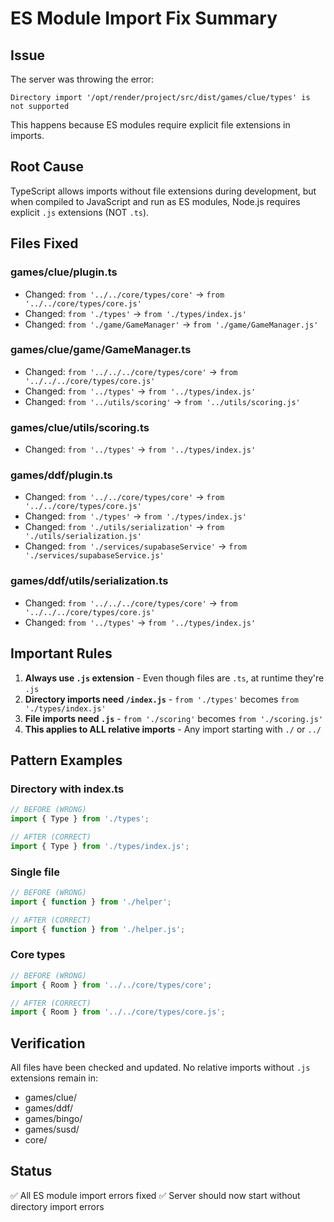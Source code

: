 # ES Module Import Fix Summary

## Issue
The server was throwing the error:
```
Directory import '/opt/render/project/src/dist/games/clue/types' is not supported
```

This happens because ES modules require explicit file extensions in imports.

## Root Cause
TypeScript allows imports without file extensions during development, but when compiled to JavaScript and run as ES modules, Node.js requires explicit `.js` extensions (NOT `.ts`).

## Files Fixed

### games/clue/plugin.ts
- Changed: `from '../../core/types/core'` → `from '../../core/types/core.js'`
- Changed: `from './types'` → `from './types/index.js'`
- Changed: `from './game/GameManager'` → `from './game/GameManager.js'`

### games/clue/game/GameManager.ts
- Changed: `from '../../../core/types/core'` → `from '../../../core/types/core.js'`
- Changed: `from '../types'` → `from '../types/index.js'`
- Changed: `from '../utils/scoring'` → `from '../utils/scoring.js'`

### games/clue/utils/scoring.ts
- Changed: `from '../types'` → `from '../types/index.js'`

### games/ddf/plugin.ts
- Changed: `from '../../core/types/core'` → `from '../../core/types/core.js'`
- Changed: `from './types'` → `from './types/index.js'`
- Changed: `from './utils/serialization'` → `from './utils/serialization.js'`
- Changed: `from './services/supabaseService'` → `from './services/supabaseService.js'`

### games/ddf/utils/serialization.ts
- Changed: `from '../../../core/types/core'` → `from '../../../core/types/core.js'`
- Changed: `from '../types'` → `from '../types/index.js'`

## Important Rules

1. **Always use `.js` extension** - Even though files are `.ts`, at runtime they're `.js`
2. **Directory imports need `/index.js`** - `from './types'` becomes `from './types/index.js'`
3. **File imports need `.js`** - `from './scoring'` becomes `from './scoring.js'`
4. **This applies to ALL relative imports** - Any import starting with `./` or `../`

## Pattern Examples

### Directory with index.ts
```typescript
// BEFORE (WRONG)
import { Type } from './types';

// AFTER (CORRECT)
import { Type } from './types/index.js';
```

### Single file
```typescript
// BEFORE (WRONG)
import { function } from './helper';

// AFTER (CORRECT)
import { function } from './helper.js';
```

### Core types
```typescript
// BEFORE (WRONG)
import { Room } from '../../core/types/core';

// AFTER (CORRECT)
import { Room } from '../../core/types/core.js';
```

## Verification
All files have been checked and updated. No relative imports without `.js` extensions remain in:
- games/clue/
- games/ddf/
- games/bingo/
- games/susd/
- core/

## Status
✅ All ES module import errors fixed
✅ Server should now start without directory import errors
